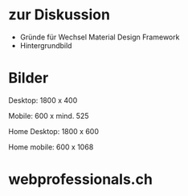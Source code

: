 # zur Diskussion

* Gründe für Wechsel Material Design Framework
* Hintergrundbild

# Bilder

Desktop: 1800 x 400

Mobile: 600 x mind. 525

Home Desktop: 1800 x 600

Home mobile: 600 x 1068


# webprofessionals.ch